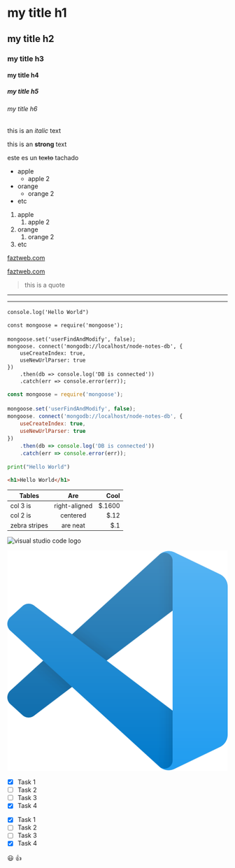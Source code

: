 <!-- HEADINGS -->
# my title h1
## my title h2
### my title h3
#### my title h4
##### my title h5
###### my title h6

<!-- italic-->
this is an *italic* text

<!-- strong-->
this is an **strong** text

<!-- strikethrough -->
este es un ~~texto~~ tachado

<!-- UL -->
* apple
    * apple 2
* orange
    * orange 2
* etc

1. apple
    1. apple 2
2. orange
    1. orange 2
3. etc

<!-- UL -->
[faztweb.com](https://www.faztweb.com)

[faztweb.com](https://www.faztweb.com "Custom Title")

<!-- Poner una cita -->
> this is a quote

<!-- Hacer separaciones -->
---
___

<!-- Poner linea de codigo o bloque de codigo -->
`console.log('Hello World")`

```
const mongoose = require('mongoose');

mongoose.set('userFindAndModify', false);
mongoose. connect('mongodb://localhost/node-notes-db', {
    useCreateIndex: true,
    useNewUrlParser: true
})
    .then(db => console.log('DB is connected'))
    .catch(err => console.error(err));
```

```javascript
const mongoose = require('mongoose');

mongoose.set('userFindAndModify', false);
mongoose. connect('mongodb://localhost/node-notes-db', {
    useCreateIndex: true,
    useNewUrlParser: true
})
    .then(db => console.log('DB is connected'))
    .catch(err => console.error(err));
```

```python
print("Hello World")
```

```html
<h1>Hello World</h1>
```

<!-- Tablas -->
|Tables         |Are          | Cool  |
|-------------- |:-----------:| -----:|
|col 3 is       |right-aligned| $.1600|
|col 2 is       |centered     |   $.12|
|zebra stripes  |are neat     |    $.1|

<!-- Imagen -->
![visual studio code logo](https://upload.wikimedia.org/wikipedia/commons/thumb/9/9a/Visual_Studio_Code_1.35_icon.svg/1200px-Visual_Studio_Code_1.35_icon.svg.png)

![visual studio code logo](logo.png "vscode logo")

<!-- GITHUB MARKDOWN-->
* [x] Task 1
* [ ] Task 2
* [ ] Task 3
* [x] Task 4

<!-- GITHUB MARKDOWN -->
* [x] Task 1
* [ ] Task 2
* [ ] Task 3
* [x] Task 4

<!-- Emoji -->
:smiley: :+1:
